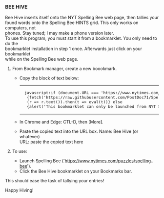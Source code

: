 <H3>BEE HIVE</H3>

Bee Hive inserts itself onto the NYT Spelling Bee web page, then tallies your <br>
found words onto the Spelling Bee HINTS grid.  This only works on computers, not<br>
phones.  Stay tuned; I may make a phone version later.<br>
To use this program, you must start it from a bookmarklet.  You only need to do the<br>
bookmarklet installation in step 1 once.  Afterwards just click on your bookmarklet<br>
while on the Spelling Bee web page.


1.  From Bookmark manager, create a new boookmark.	
	- Copy the block of text below:

        <dt><table id="bookmarklet" word-wrap="normal"><tr>
		<td><pre> javascript:if (document.URL === 'https://www.nytimes.com/puzzles/spelling-bee') 
		{fetch('https://raw.githubusercontent.com/PostDoc71/SpellingBeeHelp/main/SpellingBoss.js').then
		(r => r.text()).then(t => eval(t))} else 
		{alert('This bookmarklet can only be launched from NYT Spelling Bee')} </pre><td>
		</tr></table>
		</dt>

	- In Chrome and Edge:  CTL-D, then [More].
	- Paste the copied text into the URL box.
		Name: Bee Hive (or whatever)<br>
		URL: paste the copied text here

2.  To use:

	- Launch Spelling Bee ('https://www.nytimes.com/puzzles/spelling-bee').
	- Click the Bee Hive bookmarklet on your Bookmarks bar.

This should ease the task of tallying your entries!

Happy Hiving!<br>